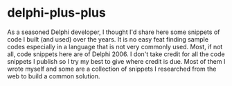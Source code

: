 # delphi-plus-plus

As a seasoned Delphi developer, I thought I'd share here some snippets of code I built (and used) over the years. It is no easy feat finding sample codes especially in a language that is not very commonly used. Most, if not all, code snippets here are of Delphi 2006.
I don't take credit for all the code snippets I publish so I try my best to give where credit is due. Most of them I wrote myself and some are a collection of snippets I researched from the web to build a common solution.
